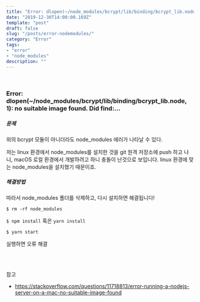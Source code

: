 ```yaml
---
title: "Error: dlopen(~/node_modules/bcrypt/lib/binding/bcrypt_lib.node, 1): no suitable image found. Did find:..."
date: "2019-12-30T14:00:00.169Z"
template: "post"
draft: false
slug: "/posts/error-nodemodules/"
category: "Error"
tags:
- "error"
- "node_modules"
description: ""
---
```


<br>

### Error: dlopen(~/node_modules/bcrypt/lib/binding/bcrypt_lib.node, 1): no suitable image found. Did find:...

##### 문제

위의 bcrypt 모듈이 아니더라도 node_modules 에러가 나타날 수 있다.

저는 linux 환경에서 node_modules를 설치한 것을 git 원격 저장소에 push 하고 나니, macOS 로컬 환경에서 개발하려고 하니 충돌이 난것으로 보입니다. linux 환경에 맞는 node_modules을 설치했기 때문이죠.

##### 해결방법

따라서 node_modules 폴더를 삭제하고, 다시 설치하면 해결됩니다!

`$ rm -rf node_modules`

`$ npm install` 혹은 `yarn install`

`$ yarn start`

실행하면 오류 해결

<br>
<br>

참고

- https://stackoverflow.com/questions/11718813/error-running-a-nodejs-server-on-a-mac-no-suitable-image-found
